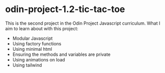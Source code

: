 # odin-project-1.2-tic-tac-toe

This is the second project in the Odin Project Javascript curriculum. What I aim
to learn about with this project:

- Modular Javascript
- Using factory functions
- Using minimal html
- Ensuring the methods and variables are private
- Using animations on load
- Using tailwind
